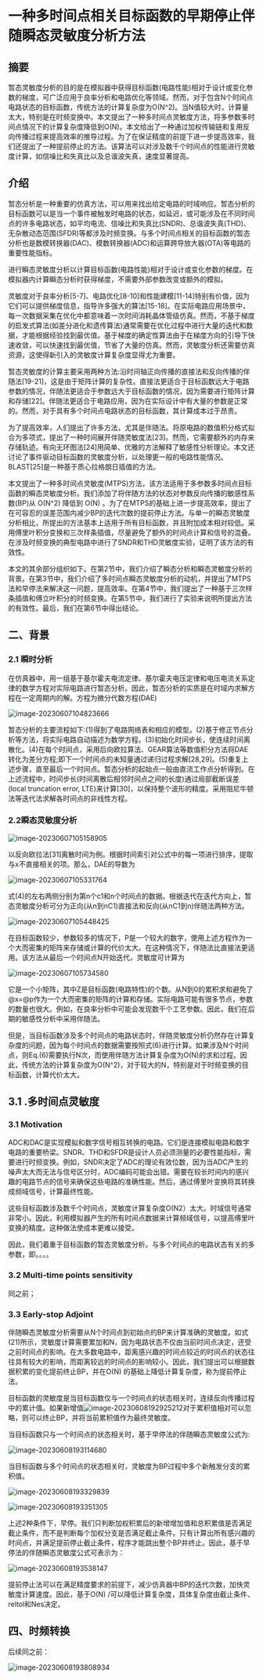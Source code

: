 # 一种多时间点相关目标函数的早期停止伴随瞬态灵敏度分析方法

## 摘要

​		暂态灵敏度分析的目的是在模拟器中获得目标函数(电路性能)相对于设计或变化参数的梯度，可广泛应用于良率分析和电路优化等领域。然而，对于包含N个时间点电路状态的目标函数，传统方法的计算复杂度为O(N^2)。当N值较大时，计算量太大，特别是在时频变换中。本文提出了一种多时间点灵敏度方法，将多参数多时间点情况下的计算复杂度降低到O(N)。本文给出了一种通过加权传输链和复用反向传播过程来提高效率的推导过程。为了在保证精度的前提下进一步提高效率，我们还提出了一种提前停止的方法。该算法可以对涉及数千个时间点的性能进行灵敏度计算，如信噪比和失真比以及总谐波失真，速度显著提高。

## 介绍

​		暂态分析是一种重要的仿真方法，可以用来找出给定电路的时域响应。暂态分析的目标函数可以是当一个事件被触发时电路的状态，如延迟，或可能涉及在不同时间点的许多电路状态，如平均电流、信噪比和失真比(SNDR)、总谐波失真(THD)、无杂散动态范围(SFDR)等都涉及时频变换。与多个时间点相关的目标函数的暂态分析也是数模转换器(DAC)、模数转换器(ADC)和运算跨导放大器(OTA)等电路的重要性能指标。

​		进行瞬态灵敏度分析以计算目标函数(电路性能)相对于设计或变化参数的梯度。在模拟器内计算瞬态分析时获得梯度，不需要外部参数改变或额外的模拟。

​		灵敏度对于良率分析[5-7]、电路优化[8-10]和性能建模[11-14]特别有价值，因为它们可以提供梯度信息，指导许多强大的算法[15-18]。在实际电路应用场景中，每一次数据采集在优化中都意味着一次时间消耗晶体管级仿真。然而，不基于梯度的启发式算法(如差分进化和遗传算法)通常需要在优化过程中进行大量的迭代和数据，才能根据经验找到最优值。基于梯度的确定性算法由于在梯度方向的引导下快速收敛，可以快速找到最优值，节省了大量的仿真。然而，灵敏度分析还需要仿真资源，这使得新引入的灵敏度计算复杂度显得尤为重要。

​		暂态灵敏度的计算主要采用两种方法:沿时间轴正向传播的直接法和反向传播的伴随法[19-21]，这是由于矩阵计算的复杂性。直接法更适合于目标函数远大于电路参数的情况，伴随法更适合于参数远大于目标函数的情况，因为需要进行矩阵计算和存储[22]。伴随法更适合于电路应用，因为在实际设计中有大量的参数是正常的。然而，对于具有多个时间点电路状态的目标函数，其计算成本过于昂贵。

​		为了提高效率，人们提出了许多方法，尤其是伴随法。将原电路的数值积分格式拟合为多项式，提出了一种时间展开伴随灵敏度法[23]。然而，它需要额外的内存来存储轨迹。有向无环图法[24]用简单、优雅的方法解释了敏感性分析理论。本文还讨论了事件驱动目标函数的灵敏度分析，以处理更一般的电路性能情况。BLAST[25]是一种基于质心拉格朗日插值的方法。

​		本文提出了一种多时间点灵敏度(MTPS)方法，该方法适用于多参数多时间点目标函数的瞬态灵敏度分析。我们添加了将伴随方法的状态对参数反向传播的敏感性系数(BP)从 O(N^2) 降低到 O(N) 。为了在MTPS的基础上进一步提高效率，提出了在可容忍的误差范围内减少BP的迭代次数的提前停止方法。与单一的瞬态灵敏度分析相比，所提出的方法基本上适用于所有目标函数，并且附加成本相对较低。采用傅里叶积分变换和三次样条插值，尽量避免了额外的时间点计算和信号的混叠。在涉及时频变换的典型电路中进行了SNDR和THD灵敏度实验，证明了该方法的有效性。

​		本文的其余部分组织如下。在第2节中，我们介绍了瞬态分析和瞬态灵敏度分析的背景。在第3节中，我们介绍了多时间点瞬态灵敏度分析的动机，并提出了MTPS法和早停法来解决这一问题，提高效率。在第4节中，我们提出了一种基于三次样条插值和傅立叶积分的时频变换。在第5节中，我们进行了实验来说明所提出方法的有效性。最后，我们在第6节中得出结论。

## 二、背景

### 2.1 瞬时分析

​		在仿真器中，用一组基于基尔霍夫电流定律、基尔霍夫电压定律和电压电流关系定律的数学方程对实际电路进行暂态分析。因此，暂态分析的实质是在时域内求解方程在一定周期内的解。方程为微分代数方程(DAE)

![image-20230607104823666](./assets/image-20230607104823666.png)

​	暂态分析的主要流程如下:(1)得到了电路网络表和相应的模型。(2)基于修正节点分析等方法，将实际电路自动描述为数学方程。(3)初始化时间步长，使连续时间离散化。(4)在每个时间点，采用后向欧拉算法、GEAR算法等数值积分方法将DAE转化为差分方程;即下一个时间点的未知量通过递归过程求解[28,29]。(5)重复上述步骤，直至最后一个时间点。暂态分析的起始点一般由直流工作点分析得到。在上述流程中，时间步长(时间离散后相邻时间点之间的长度)通过局部截断误差(local truncation error, LTE)来计算[30]，以保持整个波形的精度。采用阻尼牛顿法等迭代法求解各时间点的非线性方程。

### 2.2瞬态灵敏度分析

![image-20230607105158905](./assets/image-20230607105158905.png)

​		以反向欧拉法[31]离散时间为例。根据时间索引对公式中的每一项进行排序，提取与x不直接相关的项。那么，DAE的导数为

![image-20230607105331764](./assets/image-20230607105331764.png)

​		式(4)的左右两侧分别为第n个c1和n个时间点的数据。根据迭代在迭代方向上，暂态灵敏度分析可分为正向(从n到nC1)直接法和反向(从nC1到n)伴随法两种方法。

![image-20230607105448425](./assets/image-20230607105448425.png)

​			在目标函数较少，参数较多的情况下，P是一个较大的数字，使用上述方程作为一个大而密集的矩阵来存储或计算的代价太大。在这种情况下，伴随法比直接法更适用。该方法从最后一个时间点N开始迭代，灵敏度可计算为

![image-20230607105734580](./assets/image-20230607105734580.png)

它是一个小矩阵，其中Z是目标函数(电路特性)的个数。从N到0的累积求和避免了@x=@p作为一个大而密集的矩阵的计算和存储。实际电路可能有很多节点，参数的数量也很大。例如，在良率分析中可能会发现数千个工艺参数。因此，我们在后期的敏感性分析中采用伴随法。

​		但是，当目标函数涉及多个时间点的电路状态时，伴随灵敏度分析仍然存在计算复杂度的问题，因为每个时间点的数据需要按照式(6)进行计算。如果涉及N个时间点，则Eq.(6)需要执行N次，而使用伴随方法计算复杂度为O(N)的求和过程。因此，传统方法的计算复杂度为O(N^2)，对于较大的N，特别是对于时频变换的目标函数，计算代价太大。

## 3.1 .多时间点灵敏度

### 3.1 Motivation 

​		ADC和DAC是实现模拟和数字信号相互转换的电路。它们是连接模拟电路和数字电路的重要桥梁。SNDR、THD和SFDR是设计人员必须测量的必要性能指标，需要进行时频变换。例如，SNDR决定了ADC的理论有效位数，因为当ADC产生的噪声太大而无法与信号区分时，ADC编码可能会出错。需要在较长时间内的感兴趣的电路节点的信号来确保这些电路的准确性能。然后，通过傅里叶变换将其转换成频域信号，计算最终性能。

​		这些目标函数涉及数千个时间点，灵敏度计算复杂度O(N2）太大。时域信号通常非常小。因此，利用模拟器产生的所有时间点数据来计算频域信号，以提高傅里叶变换的精度。这种做法使成本更难以接受。

​	因此，我们着重于目标函数的暂态灵敏度分析。与多个时间点的电路状态有关的多参数，即。。。。



### 3.2 Multi-time points sensitivity

同之前；

### 3.3 Early-stop Adjoint

​		伴随瞬态灵敏度分析需要从N个时间点到初始点的BP来计算准确的灵敏度。如式(21)所示，灵敏度计算需要累加和N，因为电路状态不仅由当前时间点决定，还受之前时间点的影响。在大多数电路中，距离感兴趣的时间点较近的时间点的状态往往具有较大的影响，而距离较远的时间点的影响较小。因此，我们提出可以根据数据积累的变化提前终止BP，并在O(N) 的基础上降低计算复杂度，称为提前停止法。

​      目标函数的灵敏度是当目标函数仅与一个时间点的状态相关时，连续反向传播过程中的累计值。如果新增值![image-20230608192925212](./assets/image-20230608192925212.png)对于累积值相对可以忽略，则可以终止BP，并将当前累积值作为最终灵敏度。

​	   当目标函数只与一个时间点的状态相关时，基于早停法的伴随瞬态灵敏度公式为:

![image-20230608193114680](./assets/image-20230608193114680.png)

​       当目标函数与多个时间点的状态相关时，灵敏度为BP过程中多个新触发分支的累积值。

![image-20230608193329839](./assets/image-20230608193329839.png)

![image-20230608193351305](./assets/image-20230608193351305.png)

上述2种条件下，早停。我们只判断加权积累后的新增增加值和总积累值是否满足截止条件，而不是判断每个加权分支是否满足截止条件。只有计算出所有感兴趣的时间点，并满足提前停止截止条件，程序才能跳出整个BP并终止。因此，基于早停法的伴随瞬态灵敏度公式可表示为：

![image-20230608193538147](./assets/image-20230608193538147.png)

​		提前停止法可以在满足精度要求的前提下，减少仿真器中BP的迭代次数，加快灵敏度计算速度。因此，基于O(N) /可以降低计算复杂度，具体复杂度由截止条件、reltol和Nes决定。

## 四、时频转换

后续同之前：

![image-20230608193808934](./assets/image-20230608193808934.png)



 











